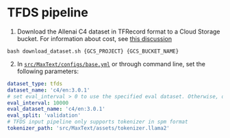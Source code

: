# TFDS pipeline

1. Download the Allenai C4 dataset in TFRecord format to a Cloud Storage bucket. For information about cost, see [this discussion](https://github.com/allenai/allennlp/discussions/5056)

```shell
bash download_dataset.sh {GCS_PROJECT} {GCS_BUCKET_NAME}
```

2. In [`src/MaxText/configs/base.yml`](https://github.com/AI-Hypercomputer/maxtext/blob/main/src/MaxText/configs/base.yml) or through command line, set the following parameters:

```yaml
dataset_type: tfds
dataset_name: 'c4/en:3.0.1'
# set eval_interval > 0 to use the specified eval dataset. Otherwise, only metrics on the train set will be calculated.
eval_interval: 10000
eval_dataset_name: 'c4/en:3.0.1'
eval_split: 'validation'
# TFDS input pipeline only supports tokenizer in spm format
tokenizer_path: 'src/MaxText/assets/tokenizer.llama2'
```

